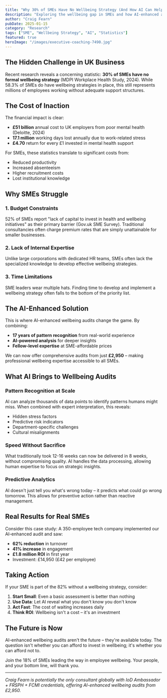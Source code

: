 ```yaml
---
title: "Why 30% of SMEs Have No Wellbeing Strategy (And How AI Can Help)"
description: "Exploring the wellbeing gap in SMEs and how AI-enhanced audits make professional expertise accessible"
author: "Craig Fearn"
pubDate: 2025-01-15
category: "Research"
tags: ["SME", "Wellbeing Strategy", "AI", "Statistics"]
featured: true
heroImage: "/images/executive-coaching-7490.jpg"
---
```


## The Hidden Challenge in UK Business

Recent research reveals a concerning statistic: **30% of SMEs have no formal wellbeing strategy** (MDPI Workplace Health Study, 2024). While 58.3% of SMEs do have wellbeing strategies in place, this still represents millions of employees working without adequate support structures.

## The Cost of Inaction

The financial impact is clear:
- **£51 billion** annual cost to UK employers from poor mental health (Deloitte, 2024)
- **17.1 million** working days lost annually due to work-related stress
- **£4.70** return for every £1 invested in mental health support

For SMEs, these statistics translate to significant costs from:
- Reduced productivity
- Increased absenteeism
- Higher recruitment costs
- Lost institutional knowledge

## Why SMEs Struggle

### 1. Budget Constraints
52% of SMEs report "lack of capital to invest in health and wellbeing initiatives" as their primary barrier (Gov.uk SME Survey). Traditional consultancies often charge premium rates that are simply unattainable for smaller businesses.

### 2. Lack of Internal Expertise
Unlike large corporations with dedicated HR teams, SMEs often lack the specialized knowledge to develop effective wellbeing strategies.

### 3. Time Limitations
SME leaders wear multiple hats. Finding time to develop and implement a wellbeing strategy often falls to the bottom of the priority list.

## The AI-Enhanced Solution

This is where AI-enhanced wellbeing audits change the game. By combining:
- **17 years of pattern recognition** from real-world experience
- **AI-powered analysis** for deeper insights
- **Fellow-level expertise** at SME-affordable prices

We can now offer comprehensive audits from just **£2,950** – making professional wellbeing expertise accessible to all SMEs.

## What AI Brings to Wellbeing Audits

### Pattern Recognition at Scale
AI can analyze thousands of data points to identify patterns humans might miss. When combined with expert interpretation, this reveals:
- Hidden stress factors
- Predictive risk indicators
- Department-specific challenges
- Cultural misalignments

### Speed Without Sacrifice
What traditionally took 12-16 weeks can now be delivered in 8 weeks, without compromising quality. AI handles the data processing, allowing human expertise to focus on strategic insights.

### Predictive Analytics
AI doesn't just tell you what's wrong today – it predicts what could go wrong tomorrow. This allows for preventive action rather than reactive management.

## Real Results for Real SMEs

Consider this case study: A 350-employee tech company implemented our AI-enhanced audit and saw:
- **62% reduction** in turnover
- **41% increase** in engagement
- **£1.8 million ROI** in first year
- Investment: £14,950 (£42 per employee)

## Taking Action

If your SME is part of the 82% without a wellbeing strategy, consider:

1. **Start Small**: Even a basic assessment is better than nothing
2. **Use Data**: Let AI reveal what you don't know you don't know
3. **Act Fast**: The cost of waiting increases daily
4. **Think ROI**: Wellbeing isn't a cost – it's an investment

## The Future is Now

AI-enhanced wellbeing audits aren't the future – they're available today. The question isn't whether you can afford to invest in wellbeing; it's whether you can afford not to.

Join the 18% of SMEs leading the way in employee wellbeing. Your people, and your bottom line, will thank you.

---

*Craig Fearn is potentially the only consultant globally with IoD Ambassador + FRSPH + FCMI credentials, offering AI-enhanced wellbeing audits from £2,950.*